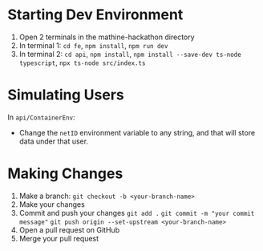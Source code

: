 # Starting Dev Environment

1. Open 2 terminals in the mathine-hackathon directory
2. In terminal 1:
`cd fe`,
`npm install`,
`npm run dev`
3. In terminal 2:
`cd api`,
`npm install`,
`npm install --save-dev ts-node typescript`,
`npx ts-node src/index.ts`


# Simulating Users

In `api/ContainerEnv`:
- Change the `netID` environment variable to any string, and that will store data under that user.

# Making Changes

1. Make a branch:
`git checkout -b <your-branch-name>`
2. Make your changes
3. Commit and push your changes
`git add .`
`git commit -m "your commit message"`
`git push origin --set-upstream <your-branch-name>`
4. Open a pull request on GitHub
5. Merge your pull request

